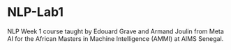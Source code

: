 # NLP-Lab1
 NLP Week 1 course taught by Edouard Grave and Armand Joulin from Meta AI for the  African Masters in Machine Intelligence (AMMI) at AIMS Senegal.
